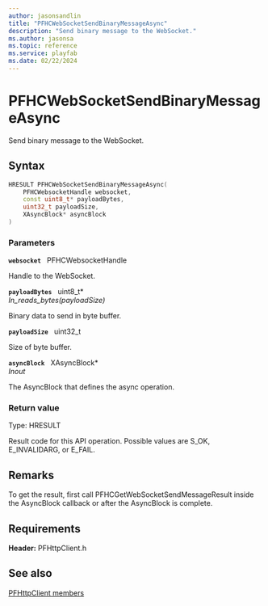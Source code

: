 ```yaml
---
author: jasonsandlin
title: "PFHCWebSocketSendBinaryMessageAsync"
description: "Send binary message to the WebSocket."
ms.author: jasonsa
ms.topic: reference
ms.service: playfab
ms.date: 02/22/2024
---
```


# PFHCWebSocketSendBinaryMessageAsync  

Send binary message to the WebSocket.  

## Syntax  
  
```cpp
HRESULT PFHCWebSocketSendBinaryMessageAsync(  
    PFHCWebsocketHandle websocket,  
    const uint8_t* payloadBytes,  
    uint32_t payloadSize,  
    XAsyncBlock* asyncBlock  
)  
```  
  
### Parameters  
  
**`websocket`** &nbsp; PFHCWebsocketHandle  
  
Handle to the WebSocket.  
  
**`payloadBytes`** &nbsp; uint8_t*  
*_In_reads_bytes_(payloadSize)*  
  
Binary data to send in byte buffer.  
  
**`payloadSize`** &nbsp; uint32_t  
  
Size of byte buffer.  
  
**`asyncBlock`** &nbsp; XAsyncBlock*  
*_Inout_*  
  
The AsyncBlock that defines the async operation.  
  
  
### Return value
Type: HRESULT
  
Result code for this API operation. Possible values are S_OK, E_INVALIDARG, or E_FAIL.
  
## Remarks  
  
To get the result, first call PFHCGetWebSocketSendMessageResult inside the AsyncBlock callback or after the AsyncBlock is complete.
  
## Requirements  
  
**Header:** PFHttpClient.h
  
## See also  
[PFHttpClient members](../pfhttpclient_members.md)  

  
  
